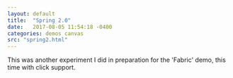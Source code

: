 ```yaml
---
layout: default
title:  "Spring 2.0"
date:   2017-08-05 11:54:18 -0400
categories: demos canvas
src: "spring2.html"
---
```


This was another experiment I did in preparation for the 'Fabric' demo, this time with click support.
